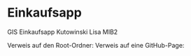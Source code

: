 # Einkaufsapp
GIS Einkaufsapp Kutowinski Lisa MIB2

Verweis auf den Root-Ordner:
Verweis auf eine GitHub-Page:
